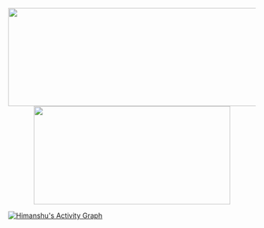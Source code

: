 <!--
<h1 align="center"><img src="https://raw.githubusercontent.com/MartinHeinz/MartinHeinz/master/wave.gif" width="32px">Hi I'm Himanshu Yadav</h1>

<div align="center">
  <a href="https://github.com/himanshu-GIVAIT58">
    <img src="https://img.shields.io/badge/GitHub-himanshu--GIVAIT58-blue?style=flat-square&logo=github" alt="GitHub Badge">
  </a>
</div>

<div align="center">
  
### Languages:

| Python3 | JavaScript | TypeScript | Java |
|---------|------------|------------|------|
| <img src="https://github.com/devicons/devicon/blob/master/icons/python/python-original.svg" title="Python" alt="Python" width="55" height="55"/> | <img src="https://github.com/devicons/devicon/blob/master/icons/javascript/javascript-original.svg" title="JavaScript" alt="JavaScript" width="55" height="55"/> | <img src="https://github.com/devicons/devicon/blob/master/icons/typescript/typescript-original.svg" title="TypeScript" alt="TypeScript" width="55" height="55"/> | <img src="https://github.com/devicons/devicon/blob/master/icons/java/java-original.svg" title="Java" alt="Java" width="55" height="55"/> |
  
### Best frameworks and main libraries for Python3:

| TensorFlow | Keras | Pytorch | Numpy | Pandas | Scikit-learn | Matplotlib | OpenCV |
|------------|-------|---------|-------|--------|--------------|------------|--------|
| <img src="https://github.com/devicons/devicon/blob/master/icons/tensorflow/tensorflow-original.svg" title="TensorFlow" alt="TensorFlow" width="55" height="55"/> | <img src="https://upload.wikimedia.org/wikipedia/commons/a/ae/Keras_logo.svg" title="Keras" alt="Keras" width="55" height="55"/> | <img src="https://github.com/devicons/devicon/blob/master/icons/pytorch/pytorch-original.svg" title="Pytorch" alt="Pytorch" width="55" height="55"/> | <img src="https://github.com/devicons/devicon/blob/master/icons/numpy/numpy-original-wordmark.svg" title="Numpy" alt="Numpy" width="55" height="55"/> | <img src="https://github.com/devicons/devicon/blob/master/icons/pandas/pandas-original.svg" title="Pandas" alt="Pandas" width="55" height="55"/> | <img src="https://github.com/devicons/devicon/blob/master/icons/scikitlearn/scikitlearn-original.svg" title="Scikit-learn" alt="Scikit-learn" width="55" height="55"/> | <img src="https://github.com/devicons/devicon/blob/master/icons/matplotlib/matplotlib-original.svg" title="Matplotlib" alt="Matplotlib" width="55" height="55"/> | <img src="https://github.com/devicons/devicon/blob/master/icons/opencv/opencv-original.svg" title="OpenCV" alt="OpenCV" width="55" height="55"/> |


### My tools for Data Manipulation:

| Kaggle | Jupyter | Conda |
|----------|----------|----------|
| <img src="https://github.com/devicons/devicon/blob/master/icons/kaggle/kaggle-original-wordmark.svg" title="Kaggle" alt="Kaggle" width="55" height="55"/> | <img src="https://github.com/devicons/devicon/blob/master/icons/jupyter/jupyter-original-wordmark.svg" title="Jupyter" alt="Jupyter" width="55" height="55"/> | <img src="https://github.com/devicons/devicon/blob/master/icons/anaconda/anaconda-original-wordmark.svg" title="Anaconda" alt="Conda" width="55" height="55"/> |

### Environments, Testing, Other:

| Cloudflare | Firebase | Git | NodeJS | Docker | Postman |
|------------|----------|-----|--------|--------|---------|
| <img src="https://github.com/devicons/devicon/blob/master/icons/cloudflare/cloudflare-original.svg" title="Cloudflare" alt="Cloudflare" width="55" height="55"/> | <img src="https://github.com/devicons/devicon/blob/master/icons/firebase/firebase-plain-wordmark.svg" title="Firebase" alt="Firebase" width="55" height="55"/> | <img src="https://github.com/devicons/devicon/blob/master/icons/git/git-original-wordmark.svg" title="Git" alt="Git" width="55" height="55"/> | <img src="https://github.com/devicons/devicon/blob/master/icons/nodejs/nodejs-original-wordmark.svg" title="NodeJS" alt="NodeJS" width="55" height="55"/> | <img src="https://github.com/devicons/devicon/blob/master/icons/docker/docker-original-wordmark.svg" title="Docker" alt="Docker" width="55" height="55"/> | <img src="https://github.com/devicons/devicon/blob/master/icons/postman/postman-original-wordmark.svg" title="Postman" alt="Postman" width="55" height="55"/> |

</div>

---



🌱 **Profile Views**&nbsp;&nbsp;&nbsp;&nbsp;&nbsp;&nbsp;&nbsp;
![visitors](https://profile-counter.glitch.me/himanshu-GIVAIT58/count.svg?align=center)
-->

<p align="center">
  <img width="600" height="200" src="https://github-readme-stats.vercel.app/api?username=himanshu-GIVAIT58&show_icons=true&theme=vision-friendly-dark">
  <img width="400" height="200" src="https://github-readme-stats.vercel.app/api/top-langs/?username=himanshu-GIVAIT58&size_weight=0.15&count_weight=0.5&layout=compact&theme=vision-friendly-dark">
</p>

<a href="https://github-readme-activity-graph.vercel.app/graph?username=himanshu-GIVAIT58"><img title="Daily Contribution Frequency of Last 31 Days" alt="Himanshu's Activity Graph" src="https://github-readme-activity-graph.vercel.app/graph?username=himanshu-GIVAIT58&bg_color=0D1117&color=5BCDEC&line=5BCDEC&point=FFFFFF&hide_border=true" /></a>

